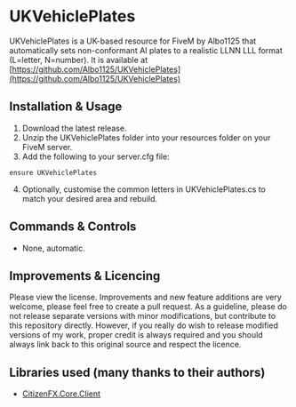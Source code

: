 # UKVehiclePlates
UKVehiclePlates is a UK-based resource for FiveM by Albo1125 that automatically sets non-conformant AI plates to a realistic LLNN LLL format (L=letter, N=number). It is available at [https://github.com/Albo1125/UKVehiclePlates](https://github.com/Albo1125/UKVehiclePlates)

## Installation & Usage
1. Download the latest release.
2. Unzip the UKVehiclePlates folder into your resources folder on your FiveM server.
3. Add the following to your server.cfg file:
```text
ensure UKVehiclePlates
```
4. Optionally, customise the common letters in UKVehiclePlates.cs to match your desired area and rebuild.

## Commands & Controls
* None, automatic.


## Improvements & Licencing
Please view the license. Improvements and new feature additions are very welcome, please feel free to create a pull request. As a guideline, please do not release separate versions with minor modifications, but contribute to this repository directly. However, if you really do wish to release modified versions of my work, proper credit is always required and you should always link back to this original source and respect the licence.

## Libraries used (many thanks to their authors)
* [CitizenFX.Core.Client](https://www.nuget.org/packages/CitizenFX.Core.Client)
